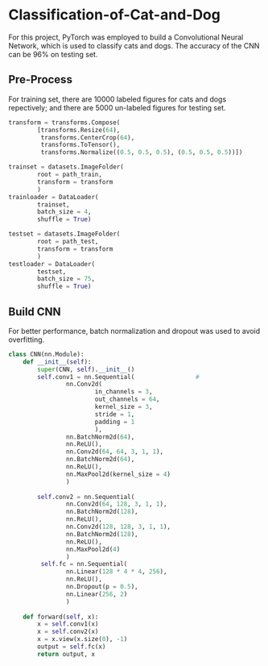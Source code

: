 # Classification-of-Cat-and-Dog
For this project, PyTorch was employed to build a Convolutional Neural Network, which is used to classify cats and dogs. The accuracy of the CNN can be 96% on testing set.
## Pre-Process
For training set, there are 10000 labeled figures for cats and dogs repectively; and there are 5000 un-labeled figures for testing set. 

```Python
transform = transforms.Compose(
        [transforms.Resize(64),
         transforms.CenterCrop(64),
         transforms.ToTensor(),
         transforms.Normalize((0.5, 0.5, 0.5), (0.5, 0.5, 0.5))])

trainset = datasets.ImageFolder(
        root = path_train, 
        transform = transform
        )
trainloader = DataLoader(
        trainset, 
        batch_size = 4, 
        shuffle = True)

testset = datasets.ImageFolder(
        root = path_test,
        transform = transform
        )
testloader = DataLoader(
        testset,
        batch_size = 75,
        shuffle = True)
```
## Build CNN
For better performance, batch normalization and dropout was used to avoid overfitting.
```Python
class CNN(nn.Module):
    def __init__(self):
        super(CNN, self).__init__()
        self.conv1 = nn.Sequential(                 #
                nn.Conv2d(
                        in_channels = 3,
                        out_channels = 64,
                        kernel_size = 3,
                        stride = 1,
                        padding = 1                 
                        ),                          
                nn.BatchNorm2d(64),
                nn.ReLU(),                          
                nn.Conv2d(64, 64, 3, 1, 1),
                nn.BatchNorm2d(64),
                nn.ReLU(),
                nn.MaxPool2d(kernel_size = 4)       
                )
                
        self.conv2 = nn.Sequential(                 
                nn.Conv2d(64, 128, 3, 1, 1),        
                nn.BatchNorm2d(128),
                nn.ReLU(),
                nn.Conv2d(128, 128, 3, 1, 1),
                nn.BatchNorm2d(128),
                nn.ReLU(),
                nn.MaxPool2d(4)
                )      
         self.fc = nn.Sequential(
                nn.Linear(128 * 4 * 4, 256),
                nn.ReLU(),
                nn.Dropout(p = 0.5),
                nn.Linear(256, 2)
                )
                
    def forward(self, x):
        x = self.conv1(x)
        x = self.conv2(x)
        x = x.view(x.size(0), -1)                 
        output = self.fc(x)
        return output, x       
```
